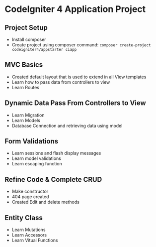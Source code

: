 # CodeIgniter 4 Application Project

## Project Setup

- Install composer
- Create project using composer command: `composer create-project codeigniter4/appstarter ciapp`

## MVC Basics

- Created default layout that is used to extend in all View templates
- Learn how to pass data from controllers to view
- Learn Routes

## Dynamic Data Pass From Controllers to View

- Learn Migration
- Learn Models
- Database Connection and retrieving data using model

## Form Validations

- Learn sessions and flash display messages
- Learn model validations
- Learn escaping function

## Refine Code & Complete CRUD

- Make constructor
- 404 page created
- Created Edit and delete methods

## Entity Class 

- Learn Mutations
- Learn Accessors
- Learn Vitual Functions